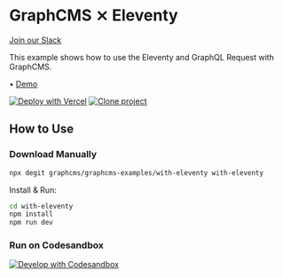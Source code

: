 # GraphCMS ⨯ Eleventy

[Join our Slack](https://slack.graphcms.com)

This example shows how to use the Eleventy and GraphQL Request with
GraphCMS.

• [Demo](https://graphcms-with-eleventy.vercel.app/)

[![Deploy with Vercel](https://vercel.com/button)](https://vercel.com/import/project?template=https://github.com/GraphCMS/graphcms-examples/tree/master/with-eleventy) [![Clone project](https://graphcms.com/button)](https://app.graphcms.com/clone/0ff23f7a41ce4da69a366ab299cc24d8)

## How to Use

### Download Manually

```bash
npx degit graphcms/graphcms-examples/with-eleventy with-eleventy
```

Install & Run:

```bash
cd with-eleventy
npm install
npm run dev
```

### Run on Codesandbox

[![Develop with Codesandbox](https://codesandbox.io/static/img/play-codesandbox.svg)](https://codesandbox.io/s/github/GraphCMS/graphcms-examples/tree/master/with-eleventy)
